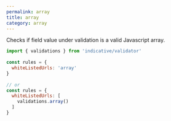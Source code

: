 ```yaml
---
permalink: array
title: array
category: array
---
```


Checks if field value under validation is a valid Javascript array.
 
```js
import { validations } from 'indicative/validator'
 
const rules = {
  whiteListedUrls: 'array'
}
 
// or
const rules = {
  whiteListedUrls: [
    validations.array()
  ]
}
```